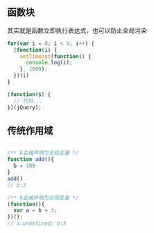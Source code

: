 ## 函数块
其实就是函数立即执行表达式，也可以防止全局污染
```js
for(var i = 0; i < 5; i++) {
  (function(i) {
    setTimeout(function() {
      console.log(i);  
    }, 1000);
  })(i)
}

(function($) { 
  // 代码...
})(jQuery);
```






## 传统作用域

```js

/** b会被声明为全局变量 */
function add(){
  b = 100
}
add()
// b:3

/** b会被声明为全局变量 */
(function(){
  var a = b = 3;
})();
// a:undefined; b:3


```

